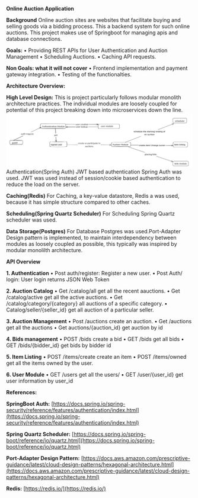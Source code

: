 **Online Auction Application**

**Background**
Online auction sites are websites that facilitate buying and selling goods via a bidding process. This a backend system for such online auctions. This project makes use of Springboot for managing apis and database connections. 

**Goals:**
•	Providing REST APIs for User Authentication and Auction Management
•	Scheduling Auctions.
•	Caching API requests.

**Non Goals: what it will not cover**
•	Frontend implementation and payment gateway integration.
•	Testing of the functionalties.

**Architecture Overview:**

**High Level Design:**
This is project particularly follows modular monolith architecture practices. The individual modules are loosely coupled for potential of this project breaking down into microservices down the line.
 ![alt text](https://github.com/tsartrooper/AuctionApplicationModularMonolith/blob/main/images/auction_application_hld.png)
Authentication(Spring Auth)
JWT based authentication Spring Auth was used. JWT was used instead of session/cookie based authentication to reduce the load on the server.

**Caching(Redis)**
For Caching, a key-value datastore, Redis a was used, because it has simple structure compared to other caches. 

**Scheduling(Spring Quartz Scheduler)**
For Scheduling Spring Quartz scheduler was used.

**Data Storage(Postgres)**
For Database Postgres was used.Port-Adapter Design pattern is implemented, to maintain interdependency between modules as loosely coupled as possible, this typically was inspired by modular monolilth architecture.

**API Overview**

**1.	Authentication** 
•	Post auth/register: Register a new user.
•	Post Auth/ login: User login returns JSON Web Token

**2.	Auction Catalog**
•	Get /catalog/all get all the recent aauctions.
•	Get /catalog/active get all the active auctions.
•	Get /catalog/category/{category} all auctions of a specific category.
•	Catalog/seller/{seller_id} get all auction of a particular seller.

**3.	Auction Management**
•	Post  /auctions create an auction.
•	Get /auctions get all the auctions
•	Get auctions/{auction_id} get auction by id

**4.	Bids management**
•	POST  /bids create a bid
•	GET /bids get all bids 
•	GET /bids/{bidder_id} get bids by bidder id

**5.	Item Listing**
•	POST /items/create create an item
•	POST /items/owned get all the items owned by the user.

**6.	User Module**
•	GET /users get all the users/
•	GET /user/{user_id}  get user information by user_id

**References:**

**SpringBoot Auth:** [https://docs.spring.io/spring-security/reference/features/authentication/index.html](https://docs.spring.io/spring-security/reference/features/authentication/index.html)

**Spring Quartz Scheduler:** [https://docs.spring.io/spring-boot/reference/io/quartz.html](https://docs.spring.io/spring-boot/reference/io/quartz.html)

**Port-Adapter Design Pattern:** [https://docs.aws.amazon.com/prescriptive-guidance/latest/cloud-design-patterns/hexagonal-architecture.html](https://docs.aws.amazon.com/prescriptive-guidance/latest/cloud-design-patterns/hexagonal-architecture.html)

**Redis:** [https://redis.io/](https://redis.io/)
